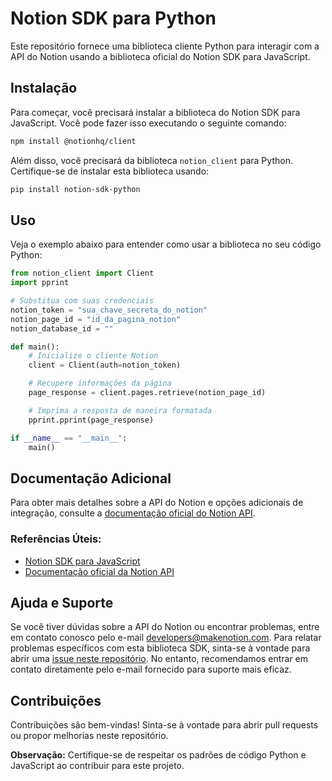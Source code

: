 # Notion SDK para Python

Este repositório fornece uma biblioteca cliente Python para interagir com a API do Notion usando a biblioteca oficial do Notion SDK para JavaScript.

## Instalação

Para começar, você precisará instalar a biblioteca do Notion SDK para JavaScript. Você pode fazer isso executando o seguinte comando:

```bash
npm install @notionhq/client
```

Além disso, você precisará da biblioteca `notion_client` para Python. Certifique-se de instalar esta biblioteca usando:

```bash
pip install notion-sdk-python
```

## Uso

Veja o exemplo abaixo para entender como usar a biblioteca no seu código Python:

```python
from notion_client import Client
import pprint

# Substitua com suas credenciais
notion_token = "sua_chave_secreta_do_notion"
notion_page_id = "id_da_pagina_notion"
notion_database_id = ""

def main():
    # Inicialize o cliente Notion
    client = Client(auth=notion_token)

    # Recupere informações da página
    page_response = client.pages.retrieve(notion_page_id)

    # Imprima a resposta de maneira formatada
    pprint.pprint(page_response)

if __name__ == "__main__":
    main()
```

## Documentação Adicional

Para obter mais detalhes sobre a API do Notion e opções adicionais de integração, consulte a [documentação oficial do Notion API](https://developers.notion.com/).

### Referências Úteis:

- [Notion SDK para JavaScript](https://github.com/makenotion/notion-sdk-js)
- [Documentação oficial da Notion API](https://developers.notion.com/)

## Ajuda e Suporte

Se você tiver dúvidas sobre a API do Notion ou encontrar problemas, entre em contato conosco pelo e-mail developers@makenotion.com. Para relatar problemas específicos com esta biblioteca SDK, sinta-se à vontade para abrir uma [issue neste repositório](https://github.com/makenotion/notion-sdk-python/issues). No entanto, recomendamos entrar em contato diretamente pelo e-mail fornecido para suporte mais eficaz.

## Contribuições

Contribuições são bem-vindas! Sinta-se à vontade para abrir pull requests ou propor melhorias neste repositório.

**Observação:** Certifique-se de respeitar os padrões de código Python e JavaScript ao contribuir para este projeto.
